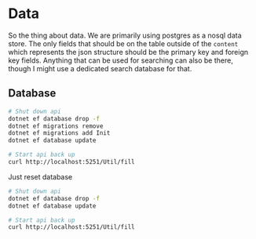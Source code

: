 # Data

So the thing about data. We are primarily using postgres as a nosql data store.
The only fields that should be on the table outside of the `content` which represents
the json structure should be the primary key and foreign key fields. Anything that
can be used for searching can also be there, though I might use a dedicated search database
for that.

## Database

```sh
# Shut down api
dotnet ef database drop -f
dotnet ef migrations remove
dotnet ef migrations add Init
dotnet ef database update

# Start api back up
curl http://localhost:5251/Util/fill
```

Just reset database

```sh
# Shut down api
dotnet ef database drop -f
dotnet ef database update

# Start api back up
curl http://localhost:5251/Util/fill
```

